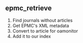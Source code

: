 ## epmc_retrieve

1. Find journals without articles
2. Get EPMC's XML metadata
3. Convert to article for oamonitor
4. Add it to our index
